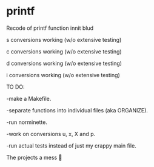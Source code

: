# printf
Recode of printf function innit blud

s conversions working (w/o extensive testing)

c conversions working (w/o extensive testing)

d conversions working (w/o extensive testing)

i conversions working (w/o extensive testing)


TO DO:

-make a Makefile.

-separate functions into individual files (aka ORGANIZE).

-run norminette.

-work on conversions u, x, X and p.

-run actual tests instead of just my crappy main file.

The projects a mess 🥳
